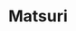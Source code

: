---
layout: place
title: "Matsuri"
permalink: /florida/miami/matsuri.html
stateAbbr: FL
stateName: Florida
cityName: Miami
seo:
  name: "Matsuri"
  type: Restaurant
  links: http://www.matsurimiami.com/
description: "Homey joint featuring inventive sushi, hot entrees & a Japanese menu with less-common dishes. Matsuri serves delicious sushi in Miami, Florida. Try fresh Japanese dishes for a great dining experience. Available for takeout, delivery, lunch, and dinner."
place_id: ChIJCw0-ABq42YgR9sXS9kgio5A
photos:
  - name: >-
      places/ChIJCw0-ABq42YgR9sXS9kgio5A/photos/AeeoHcLLT_GYJD_v3uWMuuCjApFyOscf_ng8TCiRVH1LAbmMjHcBJXpNUzvys_Jjo-HJzZ8esbX2wCMWD8bqqeSuV-dJnlHauI_M07ScogKKaUyEQVkA8By3iwPpl4WJapDuSWJYyrhnUoawedwuHAHvt79Sv0dN1GoB6U_YVkJKYxZnx5fZ9oRqyOPZP-NAJAA_djKnLdc1vEWeTTaGimJUCUh6_Hz10PWeW-_6FL3dZg477bcvK1kdAcUKZkMCPtGBuVkADQjPT7iR3PFNZyUuJcU2fkFzqbVrJxv9XdfTiQPY5_Cul5mo4taK2x6OUUKiMF98-G9__V5cJYcL1ICsU_CiC_qWeSj_iAmQZGF2EgWot7treaBFjcyZEv_cHulXyfeyn6WETUcjiXWo761KJNQmJPTF42-Zh4jhzWt3Es0Gf4Q
    widthPx: 3024
    heightPx: 4032
    authorAttributions:
      - displayName: Caroline Japic
        uri: https://maps.google.com/maps/contrib/109662812092350375586
        photoUri: >-
          https://lh3.googleusercontent.com/a-/ALV-UjWjHzHBd64VgVX2KG-GeJk7aPerwhcaXAOGjBFGR2woHVuT-sE=s100-p-k-no-mo
    flagContentUri: >-
      https://www.google.com/local/imagery/report/?cb_client=maps_api_places.places_api&image_key=!1e10!2sCIHM0ogKEICAgIC5laa09wE&hl=en-US
    googleMapsUri: >-
      https://www.google.com/maps/place//data=!3m4!1e2!3m2!1sCIHM0ogKEICAgIC5laa09wE!2e10!4m2!3m1!1s0x88d9b81a003e0d0b:0x90a32248f6d2c5f6
  - name: >-
      places/ChIJCw0-ABq42YgR9sXS9kgio5A/photos/AeeoHcLHctqvQHItNQ_Hrpj81iaE3mR0uKWUJLDhXf5n9RZqGPuOQ2bWuMk0nRZKVVgoGwDqQvML95fE92Ft3hu1ukeGKnEI6x9K_kC5aDe6OQ6E_QgBEb78MVqgWUCoXZ3f91FRpoVfoFX7CjFPvj99Hx82XJe_oEaPHTZ4iTOTA199y5_eztJhMOJhtGgo5isPhotVPB1bVK3fvr-BI6-d_bB3ege4O9NUk5dfHaRZZBQ0_ndy9ejkNi2Je5B9oXU3cNk6r_5R0pikAmHanPOIgClNUNWMqp1fF4d6jbZDcabYU4T-9f4WicXR5MP4u9JVVtd3YXpxi8x08rFLADVhiOWe30WjEaIjAisbGe6Enlzuyt29TG3DWrIghiwGt2ph61n_EkEjJ-VzIkM9jI-C94c48An6nYpafDRmmw2HLAzZAPEP
    widthPx: 4032
    heightPx: 2268
    authorAttributions:
      - displayName: Felix Jacomino
        uri: https://maps.google.com/maps/contrib/109201471376968024114
        photoUri: >-
          https://lh3.googleusercontent.com/a-/ALV-UjVEq27N0NzdIgkO3m2Zc_dxGbkIXRw9Q5YpXJAy9POCN23Ky7YxSg=s100-p-k-no-mo
    flagContentUri: >-
      https://www.google.com/local/imagery/report/?cb_client=maps_api_places.places_api&image_key=!1e10!2sCIHM0ogKEICAgIDDjrHW4wE&hl=en-US
    googleMapsUri: >-
      https://www.google.com/maps/place//data=!3m4!1e2!3m2!1sCIHM0ogKEICAgIDDjrHW4wE!2e10!4m2!3m1!1s0x88d9b81a003e0d0b:0x90a32248f6d2c5f6
  - name: >-
      places/ChIJCw0-ABq42YgR9sXS9kgio5A/photos/AeeoHcJNqAOsfQcuYug4f_uBnUxnc3GuTaxGiazQnHLbfk9UgGAd9Q-h1m0tr-ZxEIW0QC09Gydxfs5YpQ1XP9WCH6CPd9poc3v0i_Vz3NYodWQtbg7KFz40xHf0QDdNJWPlKZPuRcXFtbflv7wj48GA69H8t0RBl5IhuLuzy5MoZPyyk27zqhNPFaWEx9E_PF5JzT7zaea_UbMvviBShWkElVbnHcrjAsFSw2SU6o6HbkjLwSj5eEWiFRYpJvQu9TtASkxbCe7qvAxWStERBaJLgXtBPuHO21vto2yA_E6ZL4B4vtxlLjRLICkpbtv0PwTZppnxABF4rMHP11lDvvu7fMojNbHe9AL19RY1CdlnSbfuBcjQFKn6z3SJwklxrtDNGHsNWKhdHBm9l5QaDPpxbDqWy347uQtExcbdg_zcaVkhmA
    widthPx: 4284
    heightPx: 4661
    authorAttributions:
      - displayName: Brett Abess
        uri: https://maps.google.com/maps/contrib/101786735509911981832
        photoUri: >-
          https://lh3.googleusercontent.com/a-/ALV-UjWTBDSCBqUx0J3ibMULFWW41v9LU49e3yVLJUfqtRCDy9d4qmCZ=s100-p-k-no-mo
    flagContentUri: >-
      https://www.google.com/local/imagery/report/?cb_client=maps_api_places.places_api&image_key=!1e10!2sCIHM0ogKEICAgMCIysH6PA&hl=en-US
    googleMapsUri: >-
      https://www.google.com/maps/place//data=!3m4!1e2!3m2!1sCIHM0ogKEICAgMCIysH6PA!2e10!4m2!3m1!1s0x88d9b81a003e0d0b:0x90a32248f6d2c5f6
  - name: >-
      places/ChIJCw0-ABq42YgR9sXS9kgio5A/photos/AeeoHcKMYxSNtBr55NbcJgYyOVZZwVUpqJHbO2LRpFkRLER510k4YkeWSAJzZXoOyA_E7XXuti7B6mxXyPKLnROEcJgv4s8L9Zq5zL0GXnF1HIrerbO8bkObuIH3c7Wj48C-FvyHqaxma9XE4AxKI3YCvKLZRRSJuqbOGkoVbw3uuLC5mMuZEpY73Txm4RMG_vTMzcvAgfdF457y1nehk9mFfy9n2l0pGBMldJ3kBlh4-pYrS3q0Pl-e_lFyhduw31A96qxP55RfHikO_n3tuPcwS5QCuvRC8ap85nioUwriW-Qwe-LHLYKNrpuO6wx0ylpzP07tvYsyzcP-2sF0bA-StUQ0Or6TijNJ9whvsiCImgPlifciBnNh6QYypM8JNr_8d6YKK6Hbf62Mi-G6W0L0jt9at7EtaBm6oGkK4t267cS5Aq4
    widthPx: 3000
    heightPx: 4000
    authorAttributions:
      - displayName: Sandra Haugen
        uri: https://maps.google.com/maps/contrib/115630350032992768246
        photoUri: >-
          https://lh3.googleusercontent.com/a-/ALV-UjX23HlO37QfmtY6--h-p-vS12u-xZG0sOlNTZMQWPwkN0E81HjsQA=s100-p-k-no-mo
    flagContentUri: >-
      https://www.google.com/local/imagery/report/?cb_client=maps_api_places.places_api&image_key=!1e10!2sCIHM0ogKEICAgICT89bZiwE&hl=en-US
    googleMapsUri: >-
      https://www.google.com/maps/place//data=!3m4!1e2!3m2!1sCIHM0ogKEICAgICT89bZiwE!2e10!4m2!3m1!1s0x88d9b81a003e0d0b:0x90a32248f6d2c5f6
  - name: >-
      places/ChIJCw0-ABq42YgR9sXS9kgio5A/photos/AeeoHcJWx28KE5Do9C7uOTetPh-io4FNUEKEdsljJH4-ohbZaNjg_7VQLy4LzMD4kGkkSyFBco-RgG8KS36fFxi8ijIJ0QrS88YY2iHmBSH5t4--FpbYxdu9OJg9qJAn37_HpKYRJ4vRdrEkm7ij872U1vqEC4FqXIX4shP9ZOQN_wHhG5SeG5WSr5Tb4_MFW9lBnqgOAbAxe5tQLfOjnhFofDIxXZwQjcrjXbiznKJW5b_UNlKhJFjSPad7o3odObvMdnnfOfMmxSnz3rAyzCCfQD2uoUzWCOECs1wdXYQBoNFyz_i_zEbVpFI2Uvq_uyjGf9Ucgr4RpC_W01sHlgT379niOV1fi-i9KEoK1v4e4WC-9rsSr2T1vVNImR1H4PMo_uv9b9AXHDzfG8irPNLIXR-355xCoPoOdwzFxGJsa1nksA
    widthPx: 4032
    heightPx: 3024
    authorAttributions:
      - displayName: Olga Pele
        uri: https://maps.google.com/maps/contrib/115455583682068508893
        photoUri: >-
          https://lh3.googleusercontent.com/a-/ALV-UjXGzTH2fSF8jadsTH8r7qWFhCPZLWRzSWBrCIPsgIShSlTlsq4=s100-p-k-no-mo
    flagContentUri: >-
      https://www.google.com/local/imagery/report/?cb_client=maps_api_places.places_api&image_key=!1e10!2sCIHM0ogKEICAgICh5sykXQ&hl=en-US
    googleMapsUri: >-
      https://www.google.com/maps/place//data=!3m4!1e2!3m2!1sCIHM0ogKEICAgICh5sykXQ!2e10!4m2!3m1!1s0x88d9b81a003e0d0b:0x90a32248f6d2c5f6
  - name: >-
      places/ChIJCw0-ABq42YgR9sXS9kgio5A/photos/AeeoHcLdALrpnr5UV1aRG0kP3FWwi7zv9LaXNrY-30zRx37yeE6lBR2dHACVr1FFjk9N0S_PcHOiLw8RbOSCVJViJ3i2fTf3jAGBou4kV7XS4RRvEP0I1ga033PJLYaHomX9JtM_M_TB1N9nk77VccYgcAb4y2MOWdxKwLdYTrDePWGxP4h-e5qchuCpnwLxXePpzeHAB4CTtP1t-OQaWvo2YHjbBWB-0ak7xKQQS1t0lTKn3ViIwUeXDSRF4HDJfq7ysltKcu-efHzAvNsliFQwweJU3CVIq4mmmoksNeCDBhkZW7579LYX18kn-ewfB9eLDNgnzhP6-ItHBk9m9inHKZU3i_efPJ0yCBpoGuk388O9HLBtmN5xogNOA_So1OTcuDwYplWWMkVZMsj4-nkrR4enOax5_B9-91GVV0aSsnQH0Q
    widthPx: 4032
    heightPx: 3024
    authorAttributions:
      - displayName: Carlos Martinez
        uri: https://maps.google.com/maps/contrib/104718309995791212388
        photoUri: >-
          https://lh3.googleusercontent.com/a-/ALV-UjVEU9D5el4RMEAPvEDh9K5vwpTy1gQGAvcPgZFAR-IqTH1OSNnD=s100-p-k-no-mo
    flagContentUri: >-
      https://www.google.com/local/imagery/report/?cb_client=maps_api_places.places_api&image_key=!1e10!2sCIHM0ogKEICAgICljcjcEw&hl=en-US
    googleMapsUri: >-
      https://www.google.com/maps/place//data=!3m4!1e2!3m2!1sCIHM0ogKEICAgICljcjcEw!2e10!4m2!3m1!1s0x88d9b81a003e0d0b:0x90a32248f6d2c5f6
  - name: >-
      places/ChIJCw0-ABq42YgR9sXS9kgio5A/photos/AeeoHcJU6AeE9UxlFdGs0A5ozVT96rLzJpvMm8Wb6c_OSJsuyW7nYVp0lYGJBcsLV8WvG3VDc2u3tjAc9cLxpVcxyBhqNbU_0R962WX1EXTTCvvky8QKhEMchFAnKhxEJsH8VxrSZe1_ZXAnHr7ci2Hjh4KRoA6G8Td_QPiqh0eInVbLYqaAirFw9q0GIhMdIpdpPuFBDNwFUWOCqAoelUfb7TmIDsS74KB79fVubEkHboP1Dr0mhnvcn6CDMa1JdytedKs62dehobjtRGLpy9Kc1lQs3ru6F_SmozrQc8NWuaR-maUrg-RYZjSocxmzrV2Ul6c_djIu0kFcM5IRxdDrp7BD04AaIhVbHr1hVOUNyy03t_lzVTPpXqD5tfccTMQC_243LpKKmw18bZ29bU-7iW41fMwr9U3w4XWqQhFPjqs
    widthPx: 4284
    heightPx: 4667
    authorAttributions:
      - displayName: cesar paublini
        uri: https://maps.google.com/maps/contrib/110774850027218788540
        photoUri: >-
          https://lh3.googleusercontent.com/a-/ALV-UjVmopupyuH8KGOcIV91yDFsk3CWHCqNgLbVOfrv36djBwGGoVPpMg=s100-p-k-no-mo
    flagContentUri: >-
      https://www.google.com/local/imagery/report/?cb_client=maps_api_places.places_api&image_key=!1e10!2sCIHM0ogKEICAgIC3_-yQZw&hl=en-US
    googleMapsUri: >-
      https://www.google.com/maps/place//data=!3m4!1e2!3m2!1sCIHM0ogKEICAgIC3_-yQZw!2e10!4m2!3m1!1s0x88d9b81a003e0d0b:0x90a32248f6d2c5f6
  - name: >-
      places/ChIJCw0-ABq42YgR9sXS9kgio5A/photos/AeeoHcLygWCVIVYYcGOot0RiUSz4tnAXdeK_HlYFC1Z87aAEYYCshewXzwlwODzlgZwztDOJ40ZUCmVIoyMKETAD3pZ8EzDN3S-blaDldNsTNnP86nTJc8xkwRzEkD9nbjmh4x1N4F7JpAafUd45Vk9_t3mEPmxJTOYDuA1Z_LG4oTa4XBdRkxJNPu-iy1J4ToWndD-nbvf3FLS77Q6ChkKT_JV9LD0GS5L6rcmHAR18jTMGT1NbwFFG-7WgS-gBH-Po96IGDPObLGvppcB8d9q44UJ7TnQ71hpkRrco8C27Pvj7bwK3dbdVts6D0V7e8hNB1SBvrz7e38T3-UbmJpWu8yvJgJxtuo_hCwSetdBbLlruFA6IjpKym6FBUsxHHI9ub0fuOufZuh1ovBToBs6mJORbxNyOmMUxck882hyLJ972WQ
    widthPx: 4000
    heightPx: 3000
    authorAttributions:
      - displayName: Sandra Haugen
        uri: https://maps.google.com/maps/contrib/115630350032992768246
        photoUri: >-
          https://lh3.googleusercontent.com/a-/ALV-UjX23HlO37QfmtY6--h-p-vS12u-xZG0sOlNTZMQWPwkN0E81HjsQA=s100-p-k-no-mo
    flagContentUri: >-
      https://www.google.com/local/imagery/report/?cb_client=maps_api_places.places_api&image_key=!1e10!2sCIHM0ogKEICAgICT89bZKw&hl=en-US
    googleMapsUri: >-
      https://www.google.com/maps/place//data=!3m4!1e2!3m2!1sCIHM0ogKEICAgICT89bZKw!2e10!4m2!3m1!1s0x88d9b81a003e0d0b:0x90a32248f6d2c5f6
  - name: >-
      places/ChIJCw0-ABq42YgR9sXS9kgio5A/photos/AeeoHcL74k9A2iko-e4DOCy9qeF1-LByQdA772J_4Y0F3y5GJrd-Cl-2zzuk16n84OIUuzGtAIA_utAWdC8Bi3EMO_Ca3fFkMxufWduaTafJKZwsY3AdNzyvr5PQPzHujmr02okwACtIn49GkBtVL3ONjGLZ3VT_vJsrMTjidM6XXaeoxbekto8NkWYIQP70p7-j4_w1qqQNung1hyY--UWqUAXj9K6ZtjyMpCF0sEhr-NXjG9-NKgs5HwNKztOWii2h7JqkNvIcpa2g8aUXKLJjrFhJikush86gHCxZwTqyJuOLXRUNYOMfXT5PcsWw5h7nzeUtEo3BEPZdtt_bsaPfvvlS7OZbAXkg1QsB3J3FQX1orchqJ-WCbvL4W7j2d27qM5HE0SkFwPdpYuJXO5EoYm6eCifDn5OcS0GRI6IdJE0
    widthPx: 3024
    heightPx: 4032
    authorAttributions:
      - displayName: Paula Andrea
        uri: https://maps.google.com/maps/contrib/108617794575116251391
        photoUri: >-
          https://lh3.googleusercontent.com/a-/ALV-UjXBLecvTRn0_zR5GfYkx3py3GYxQpFXT8YjO-KGV8bimewkBOFW=s100-p-k-no-mo
    flagContentUri: >-
      https://www.google.com/local/imagery/report/?cb_client=maps_api_places.places_api&image_key=!1e10!2sCIHM0ogKEICAgIDHlcSREw&hl=en-US
    googleMapsUri: >-
      https://www.google.com/maps/place//data=!3m4!1e2!3m2!1sCIHM0ogKEICAgIDHlcSREw!2e10!4m2!3m1!1s0x88d9b81a003e0d0b:0x90a32248f6d2c5f6
  - name: >-
      places/ChIJCw0-ABq42YgR9sXS9kgio5A/photos/AeeoHcL9imXoBGf548QL_AozKQy9BDhu2Oy5iaRaQrvSi3PitXojjX9-tyrvOvlXVf18KwLj3LkT8yAz7mFrfQcURkeB_y2180JGWifzi6dKpw-8SToVYq4KkCjGVOme6QQPqFvfUG73WVtxtVBmFU0woHWQZcRKKPEJbllOOHbwt4OCl-OS-oTUS9HbQk032yAvqov0KHnIuwvNDuf0Pl6ySnjdQ4MxLILRI_VpwasU4Pzphcsf5uzBk7hEkVpHjPijEN5tWXdPcO-nG7S_88qtg1FANlcKZD9-OxWe7oGv22HO5cKYW9aL9KxbfGd-YO-0USusfGZlUO6VYMAk-T-EIzdFVG2CTCkkzvbS_hMiG80Y2rRQHKMw5nHkNiBMcQdVee__RS5tXfDD2PnyWMJ_fOwbpbQysRqrL4uZ3zkVkD40JSqY
    widthPx: 4032
    heightPx: 3024
    authorAttributions:
      - displayName: Shintaro Abe
        uri: https://maps.google.com/maps/contrib/117933563360777416390
        photoUri: >-
          https://lh3.googleusercontent.com/a-/ALV-UjWeFMh_GrKoJbfgr5b0dPxX27pMdKpAf86fJTjo_kwMOfC7emY=s100-p-k-no-mo
    flagContentUri: >-
      https://www.google.com/local/imagery/report/?cb_client=maps_api_places.places_api&image_key=!1e10!2sCIHM0ogKEICAgIDZndiCtAE&hl=en-US
    googleMapsUri: >-
      https://www.google.com/maps/place//data=!3m4!1e2!3m2!1sCIHM0ogKEICAgIDZndiCtAE!2e10!4m2!3m1!1s0x88d9b81a003e0d0b:0x90a32248f6d2c5f6
address: 5759 Bird Rd, Miami, FL 33155, USA
street: 5759 Bird Rd
city: Miami
state: FL
zip: '33155'
country: USA
neighborhood: null
latitude: '25.734734'
longitude: '-80.288132'
accessibility_options:
  wheelchairAccessibleParking: true
  wheelchairAccessibleEntrance: true
  wheelchairAccessibleRestroom: true
  wheelchairAccessibleSeating: true
business_status: OPERATIONAL
name: Matsuri
google_maps_links:
  directionsUri: >-
    https://www.google.com/maps/dir//''/data=!4m7!4m6!1m1!4e2!1m2!1m1!1s0x88d9b81a003e0d0b:0x90a32248f6d2c5f6!3e0
  placeUri: https://maps.google.com/?cid=10422211659439457782
  writeAReviewUri: >-
    https://www.google.com/maps/place//data=!4m3!3m2!1s0x88d9b81a003e0d0b:0x90a32248f6d2c5f6!12e1
  reviewsUri: >-
    https://www.google.com/maps/place//data=!4m4!3m3!1s0x88d9b81a003e0d0b:0x90a32248f6d2c5f6!9m1!1b1
  photosUri: >-
    https://www.google.com/maps/place//data=!4m3!3m2!1s0x88d9b81a003e0d0b:0x90a32248f6d2c5f6!10e5
primary_type: Japanese Restaurant
opening_hours:
  regular: null
  current: null
secondary_opening_hours:
  regular:
    weekdayDescriptions: null
    type: null
  current:
    weekdayDescriptions: null
    type: null
phone: (305) 663-1615
price_level: PRICE_LEVEL_MODERATE
price_range: null
rating: '4.4'
rating_count: 1131
website: http://www.matsurimiami.com/
reviews:
  - name: >-
      places/ChIJCw0-ABq42YgR9sXS9kgio5A/reviews/ChdDSUhNMG9nS0VJQ0FnSURIbGNTUmd3RRAB
    relativePublishTimeDescription: 6 months ago
    rating: 5
    text:
      text: >-
        I absolutely love this sushi spot! It's become a cherished tradition for
        my dad and me to visit, and we always leave feeling satisfied and happy.
        The quality of the food is consistently impressive, from the
        melt-in-your-mouth otoro to the fresh, flavorful salmon. Every bite is a
        delight, showcasing the skill and care that goes into each dish. The
        atmosphere is also inviting, making it a perfect place to enjoy a meal
        together. I highly recommend coming here if you're looking for top-notch
        sushi—it's truly a gem!
      languageCode: en
    originalText:
      text: >-
        I absolutely love this sushi spot! It's become a cherished tradition for
        my dad and me to visit, and we always leave feeling satisfied and happy.
        The quality of the food is consistently impressive, from the
        melt-in-your-mouth otoro to the fresh, flavorful salmon. Every bite is a
        delight, showcasing the skill and care that goes into each dish. The
        atmosphere is also inviting, making it a perfect place to enjoy a meal
        together. I highly recommend coming here if you're looking for top-notch
        sushi—it's truly a gem!
      languageCode: en
    authorAttribution:
      displayName: Paula Andrea
      uri: https://www.google.com/maps/contrib/108617794575116251391/reviews
      photoUri: >-
        https://lh3.googleusercontent.com/a-/ALV-UjXBLecvTRn0_zR5GfYkx3py3GYxQpFXT8YjO-KGV8bimewkBOFW=s128-c0x00000000-cc-rp-mo-ba3
    publishTime: '2024-09-18T11:44:50.501115Z'
    flagContentUri: >-
      https://www.google.com/local/review/rap/report?postId=ChdDSUhNMG9nS0VJQ0FnSURIbGNTUmd3RRAB&d=17924085&t=1
    googleMapsUri: >-
      https://www.google.com/maps/reviews/data=!4m6!14m5!1m4!2m3!1sChdDSUhNMG9nS0VJQ0FnSURIbGNTUmd3RRAB!2m1!1s0x88d9b81a003e0d0b:0x90a32248f6d2c5f6
  - name: >-
      places/ChIJCw0-ABq42YgR9sXS9kgio5A/reviews/ChdDSUhNMG9nS0VJQ0FnSUNfaFo2WmpRRRAB
    relativePublishTimeDescription: 2 months ago
    rating: 1
    text:
      text: >-
        So disappointed. I won’t be returning back to matsuri. All started with
        our waitress displaying a noticeable lack of enthusiasm. She avoided eye
        contact and seemed bothered by our presence, making us feel
        uncomfortable

        When the food arrived we discovered a long black hair in one of the
        sushi pieces.

        When we politely asked our waitress to remove the contaminated sushi and
        bring the check, she seemed put off. To our surprise, she still charged
        us for the entire meal, minus only one sushi piece which we didn’t touch
        nor drink anything as we wanted to leave.

        Unfortunately, Matsuri has taken a significant step backward. The
        decline in service quality and attention to detail is striking. Unless
        they revamp their service standards, I would not recommend Matsuri to
        others.
      languageCode: en
    originalText:
      text: >-
        So disappointed. I won’t be returning back to matsuri. All started with
        our waitress displaying a noticeable lack of enthusiasm. She avoided eye
        contact and seemed bothered by our presence, making us feel
        uncomfortable

        When the food arrived we discovered a long black hair in one of the
        sushi pieces.

        When we politely asked our waitress to remove the contaminated sushi and
        bring the check, she seemed put off. To our surprise, she still charged
        us for the entire meal, minus only one sushi piece which we didn’t touch
        nor drink anything as we wanted to leave.

        Unfortunately, Matsuri has taken a significant step backward. The
        decline in service quality and attention to detail is striking. Unless
        they revamp their service standards, I would not recommend Matsuri to
        others.
      languageCode: en
    authorAttribution:
      displayName: Yessica Garcia
      uri: https://www.google.com/maps/contrib/103289991762372834884/reviews
      photoUri: >-
        https://lh3.googleusercontent.com/a-/ALV-UjVFtc7d4X_kCxHz14MrRgiJLmgFDOqBH814_AYBBNg0gH-F0TY3=s128-c0x00000000-cc-rp-mo-ba3
    publishTime: '2025-01-17T16:02:01.818091Z'
    flagContentUri: >-
      https://www.google.com/local/review/rap/report?postId=ChdDSUhNMG9nS0VJQ0FnSUNfaFo2WmpRRRAB&d=17924085&t=1
    googleMapsUri: >-
      https://www.google.com/maps/reviews/data=!4m6!14m5!1m4!2m3!1sChdDSUhNMG9nS0VJQ0FnSUNfaFo2WmpRRRAB!2m1!1s0x88d9b81a003e0d0b:0x90a32248f6d2c5f6
  - name: >-
      places/ChIJCw0-ABq42YgR9sXS9kgio5A/reviews/ChZDSUhNMG9nS0VJQ0FnSUNUODliWmN3EAE
    relativePublishTimeDescription: 10 months ago
    rating: 5
    text:
      text: >-
        I have always wanted to try this place. My husband suggested it. It was
        amazing. Every dish was delicious and surprising. We ate everything and
        then ordered dessert. My favorite was The Invitation to the White House.
        Lightly charred, fragrant sesame seeds, tender fish, so good. We will
        make this a regular spot!
      languageCode: en
    originalText:
      text: >-
        I have always wanted to try this place. My husband suggested it. It was
        amazing. Every dish was delicious and surprising. We ate everything and
        then ordered dessert. My favorite was The Invitation to the White House.
        Lightly charred, fragrant sesame seeds, tender fish, so good. We will
        make this a regular spot!
      languageCode: en
    authorAttribution:
      displayName: Sandra Haugen
      uri: https://www.google.com/maps/contrib/115630350032992768246/reviews
      photoUri: >-
        https://lh3.googleusercontent.com/a-/ALV-UjX23HlO37QfmtY6--h-p-vS12u-xZG0sOlNTZMQWPwkN0E81HjsQA=s128-c0x00000000-cc-rp-mo-ba5
    publishTime: '2024-05-19T01:49:06.433210Z'
    flagContentUri: >-
      https://www.google.com/local/review/rap/report?postId=ChZDSUhNMG9nS0VJQ0FnSUNUODliWmN3EAE&d=17924085&t=1
    googleMapsUri: >-
      https://www.google.com/maps/reviews/data=!4m6!14m5!1m4!2m3!1sChZDSUhNMG9nS0VJQ0FnSUNUODliWmN3EAE!2m1!1s0x88d9b81a003e0d0b:0x90a32248f6d2c5f6
  - name: >-
      places/ChIJCw0-ABq42YgR9sXS9kgio5A/reviews/ChdDSUhNMG9nS0VJQ0FnSUM5dXVHRjVRRRAB
    relativePublishTimeDescription: a year ago
    rating: 5
    text:
      text: >-
        Amazing food and service. See photos for what we chose. Wait times were
        a bummer though. We were told that for a table of 2 it’d be ~40min. A
        bit too long but we decided to wait. It then took 52min. The restaurant
        is very small. Service on the table was amazing, the hostesses in the
        front though weren’t too friendly. A bit of empathy with people waiting
        for so long would be nice. Also recommend the miso soup. It was
        delicious.
      languageCode: en
    originalText:
      text: >-
        Amazing food and service. See photos for what we chose. Wait times were
        a bummer though. We were told that for a table of 2 it’d be ~40min. A
        bit too long but we decided to wait. It then took 52min. The restaurant
        is very small. Service on the table was amazing, the hostesses in the
        front though weren’t too friendly. A bit of empathy with people waiting
        for so long would be nice. Also recommend the miso soup. It was
        delicious.
      languageCode: en
    authorAttribution:
      displayName: Bruna Isensee
      uri: https://www.google.com/maps/contrib/110987876934537173726/reviews
      photoUri: >-
        https://lh3.googleusercontent.com/a-/ALV-UjXH0GBiGRhZFl7DTDRDALrWfwVS3P4nu69P1FV1gNn4Qp9TYxCMKQ=s128-c0x00000000-cc-rp-mo-ba4
    publishTime: '2024-03-04T16:06:23.814314Z'
    flagContentUri: >-
      https://www.google.com/local/review/rap/report?postId=ChdDSUhNMG9nS0VJQ0FnSUM5dXVHRjVRRRAB&d=17924085&t=1
    googleMapsUri: >-
      https://www.google.com/maps/reviews/data=!4m6!14m5!1m4!2m3!1sChdDSUhNMG9nS0VJQ0FnSUM5dXVHRjVRRRAB!2m1!1s0x88d9b81a003e0d0b:0x90a32248f6d2c5f6
  - name: >-
      places/ChIJCw0-ABq42YgR9sXS9kgio5A/reviews/ChZDSUhNMG9nS0VJQ0FnSUN4OHFXOUJBEAE
    relativePublishTimeDescription: a year ago
    rating: 4
    text:
      text: >-
        I recently had the pleasure of dining at Matsuri and it was an
        incredible experience. Despite the fact that the restaurant was packed,
        there was plenty of parking available in the lot adjacent to the
        building.


        The standout feature of my meal was the incredibly fresh fish and
        seafood. Everything was expertly prepared and beautifully presented. I
        especially enjoyed the sushi, which was some of the best I've had in a
        long time.


        However, what really made the experience memorable was the outstanding
        service provided by Jessy. She was friendly, knowledgeable, and
        attentive throughout the meal, making excellent recommendations and
        ensuring that we had everything we needed.


        Overall, Matsuri is a must-visit for anyone who loves sushi and Japanese
        cuisine. With plenty of parking available and excellent service from
        Jessy, it's the perfect spot for a special occasion or a night out with
        friends.
      languageCode: en
    originalText:
      text: >-
        I recently had the pleasure of dining at Matsuri and it was an
        incredible experience. Despite the fact that the restaurant was packed,
        there was plenty of parking available in the lot adjacent to the
        building.


        The standout feature of my meal was the incredibly fresh fish and
        seafood. Everything was expertly prepared and beautifully presented. I
        especially enjoyed the sushi, which was some of the best I've had in a
        long time.


        However, what really made the experience memorable was the outstanding
        service provided by Jessy. She was friendly, knowledgeable, and
        attentive throughout the meal, making excellent recommendations and
        ensuring that we had everything we needed.


        Overall, Matsuri is a must-visit for anyone who loves sushi and Japanese
        cuisine. With plenty of parking available and excellent service from
        Jessy, it's the perfect spot for a special occasion or a night out with
        friends.
      languageCode: en
    authorAttribution:
      displayName: Oriana S
      uri: https://www.google.com/maps/contrib/110111445677445524063/reviews
      photoUri: >-
        https://lh3.googleusercontent.com/a-/ALV-UjXRxq4HB-6IpDl6HFI9ipFb82hOCihNLH2gGU98TT8O8sT5U6x4=s128-c0x00000000-cc-rp-mo-ba5
    publishTime: '2023-05-14T17:25:00.132429Z'
    flagContentUri: >-
      https://www.google.com/local/review/rap/report?postId=ChZDSUhNMG9nS0VJQ0FnSUN4OHFXOUJBEAE&d=17924085&t=1
    googleMapsUri: >-
      https://www.google.com/maps/reviews/data=!4m6!14m5!1m4!2m3!1sChZDSUhNMG9nS0VJQ0FnSUN4OHFXOUJBEAE!2m1!1s0x88d9b81a003e0d0b:0x90a32248f6d2c5f6
parking_options:
  freeParkingLot: true
  freeStreetParking: true
payment_options:
  acceptsCreditCards: true
  acceptsDebitCards: true
  acceptsCashOnly: false
  acceptsNfc: true
allow_dogs: null
curbside_pickup: null
delivery: true
dine_in: true
good_for_children: null
good_for_groups: true
good_for_sports: false
live_music: false
menu_for_children: false
outdoor_seating: false
reservable: true
restroom: true
serves_beer: true
serves_breakfast: false
serves_brunch: false
serves_cocktails: null
serves_coffee: null
serves_dinner: true
serves_dessert: true
serves_lunch: true
serves_vegetarian_food: true
serves_wine: true
takeout: true
summary: >-
  Homey joint featuring inventive sushi, hot entrees & a Japanese menu with
  less-common dishes.

---